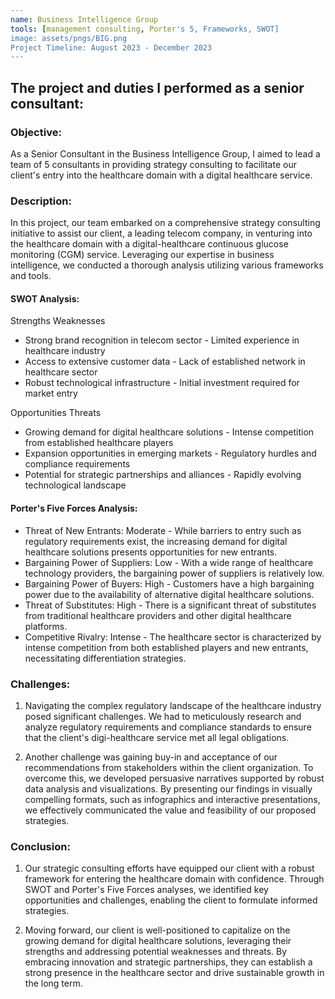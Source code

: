 ```yaml
---
name: Business Intelligence Group
tools: [management consulting, Porter's 5, Frameworks, SWOT]
image: assets/pngs/BIG.png
Project Timeline: August 2023 - December 2023
---
```


## The project and duties I performed as a senior consultant:

### Objective:

As a Senior Consultant in the Business Intelligence Group, I aimed to lead a team of 5 consultants in providing strategy consulting to facilitate our client's entry into the healthcare domain with a digital healthcare service.

### Description:

In this project, our team embarked on a comprehensive strategy consulting initiative to assist our client, a leading telecom company, in venturing into the healthcare domain with a digital-healthcare continuous glucose monitoring (CGM) service. Leveraging our expertise in business intelligence, we conducted a thorough analysis utilizing various frameworks and tools.

#### SWOT Analysis:
Strengths                                    	Weaknesses 
- Strong brand recognition in telecom sector  - Limited experience in healthcare industry 
- Access to extensive customer data	          - Lack of established network in healthcare sector 
- Robust technological infrastructure	        - Initial investment required for market entry

Opportunities                                         Threats
- Growing demand for digital healthcare solutions     - Intense competition from established healthcare players
- Expansion opportunities in emerging markets	        - Regulatory hurdles and compliance requirements
- Potential for strategic partnerships and alliances  - Rapidly evolving technological landscape

#### Porter's Five Forces Analysis:
* Threat of New Entrants: Moderate - While barriers to entry such as regulatory requirements exist, the increasing demand for digital healthcare solutions presents opportunities for new entrants.
* Bargaining Power of Suppliers: Low - With a wide range of healthcare technology providers, the bargaining power of suppliers is relatively low.
* Bargaining Power of Buyers: High - Customers have a high bargaining power due to the availability of alternative digital healthcare solutions.
* Threat of Substitutes: High - There is a significant threat of substitutes from traditional healthcare providers and other digital healthcare platforms.
* Competitive Rivalry: Intense - The healthcare sector is characterized by intense competition from both established players and new entrants, necessitating differentiation strategies.


### Challenges: 
1. Navigating the complex regulatory landscape of the healthcare industry posed significant challenges. We had to meticulously research and analyze regulatory requirements and compliance standards to ensure that the client's digi-healthcare service met all legal obligations.

2. Another challenge was gaining buy-in and acceptance of our recommendations from stakeholders within the client organization. To overcome this, we developed persuasive narratives supported by robust data analysis and visualizations. By presenting our findings in visually compelling formats, such as infographics and interactive presentations, we effectively communicated the value and feasibility of our proposed strategies.

### Conclusion:

1. Our strategic consulting efforts have equipped our client with a robust framework for entering the healthcare domain with confidence. Through SWOT and Porter's Five Forces analyses, we identified key opportunities and challenges, enabling the client to formulate informed strategies.

2. Moving forward, our client is well-positioned to capitalize on the growing demand for digital healthcare solutions, leveraging their strengths and addressing potential weaknesses and threats. By embracing innovation and strategic partnerships, they can establish a strong presence in the healthcare sector and drive sustainable growth in the long term.
